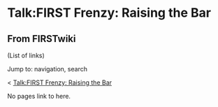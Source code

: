 # Talk:FIRST Frenzy: Raising the Bar

## From FIRSTwiki

(List of links)

Jump to: navigation, search

< [Talk:FIRST Frenzy: Raising the Bar](/index.php?title=Talk:FIRST_Frenzy:_Raising_the_Bar&redirect=no "Talk:FIRST Frenzy: Raising the Bar")

No pages link to here.
